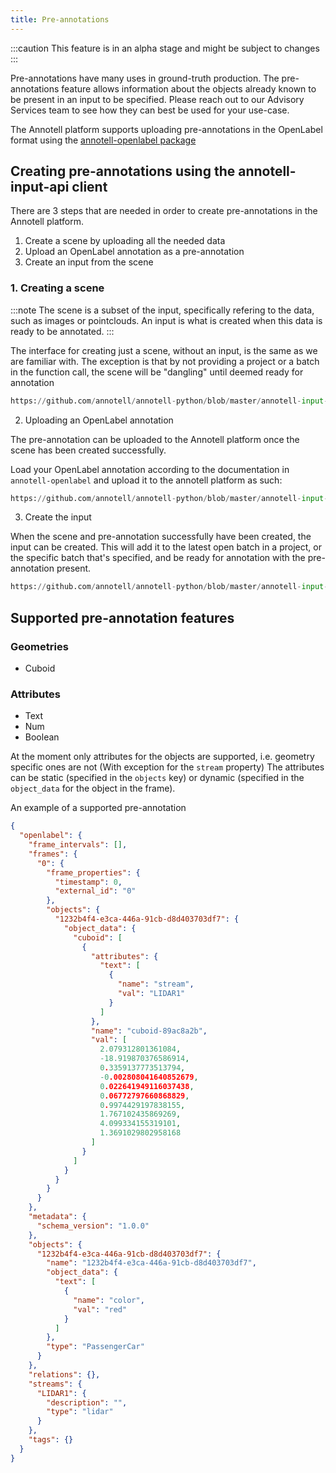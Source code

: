 ```yaml
---
title: Pre-annotations
---
```


:::caution
This feature is in an alpha stage and might be subject to changes
:::

Pre-annotations have many uses in ground-truth production. The pre-annotations feature allows information about the objects already known to be present in an input to be specified. Please reach out to our Advisory Services team to see how they can best be used for your use-case.

The Annotell platform supports uploading pre-annotations in the OpenLabel format using the [annotell-openlabel package](https://pypi.org/project/annotell-openlabel)

## Creating pre-annotations using the annotell-input-api client

There are 3 steps that are needed in order to create pre-annotations in the Annotell platform.
1. Create a scene by uploading all the needed data
2. Upload an OpenLabel annotation as a pre-annotation
3. Create an input from the scene

### 1. Creating a scene

:::note
The scene is a subset of the input, specifically refering to the data, such as images or pointclouds.
An input is what is created when this data is ready to be annotated.
:::

The interface for creating just a scene, without an input, is the same as we are familiar with.
The exception is that by not providing a project or a batch in the function call, the scene will be "dangling" until deemed ready for annotation

```python reference
https://github.com/annotell/annotell-python/blob/master/annotell-input-api/examples/lidars_and_cameras_seq_with_pre_annotations.py#L81-L82
```

2. Uploading an OpenLabel annotation

The pre-annotation can be uploaded to the Annotell platform once the scene has been created successfully.


Load your OpenLabel annotation according to the documentation in `annotell-openlabel` and upload it to the annotell platform as such:

```python reference
https://github.com/annotell/annotell-python/blob/master/annotell-input-api/examples/lidars_and_cameras_seq_with_pre_annotations.py#L89-L100
```

3. Create the input

When the scene and pre-annotation successfully have been created, the input can be created.
This will add it to the latest open batch in a project, or the specific batch that's specified, and be ready for annotation with the pre-annotation present.

```python reference
https://github.com/annotell/annotell-python/blob/master/annotell-input-api/examples/lidars_and_cameras_seq_with_pre_annotations.py#L102-L104
```


## Supported pre-annotation features

### Geometries
- Cuboid

### Attributes
- Text
- Num
- Boolean

At the moment only attributes for the objects are supported, i.e. geometry specific ones are not (With exception for the `stream` property)
The attributes can be static (specified in the `objects` key) or dynamic (specified in the `object_data` for the object in the frame).

An example of a supported pre-annotation
```json
{
  "openlabel": {
    "frame_intervals": [],
    "frames": {
      "0": {
        "frame_properties": {
          "timestamp": 0,
          "external_id": "0"
        },
        "objects": {
          "1232b4f4-e3ca-446a-91cb-d8d403703df7": {
            "object_data": {
              "cuboid": [
                {
                  "attributes": {
                    "text": [
                      {
                        "name": "stream",
                        "val": "LIDAR1"
                      }
                    ]
                  },
                  "name": "cuboid-89ac8a2b",
                  "val": [
                    2.079312801361084,
                    -18.919870376586914,
                    0.3359137773513794,
                    -0.002808041640852679,
                    0.022641949116037438,
                    0.06772797660868829,
                    0.9974429197838155,
                    1.767102435869269,
                    4.099334155319101,
                    1.3691029802958168
                  ]
                }
              ]
            }
          }
        }
      }
    },
    "metadata": {
      "schema_version": "1.0.0"
    },
    "objects": {
      "1232b4f4-e3ca-446a-91cb-d8d403703df7": {
        "name": "1232b4f4-e3ca-446a-91cb-d8d403703df7",
        "object_data": {
          "text": [
            {
              "name": "color",
              "val": "red"
            }
          ]
        },
        "type": "PassengerCar"
      }
    },
    "relations": {},
    "streams": {
      "LIDAR1": {
        "description": "",
        "type": "lidar"
      }
    },
    "tags": {}
  }
}
```
